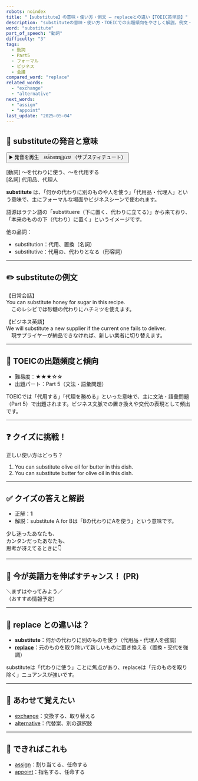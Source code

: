 ```yaml
---
robots: noindex
title: "【substitute】の意味・使い方・例文 ― replaceとの違い【TOEIC英単語】"
description: "substituteの意味・使い方・TOEICでの出題傾向をやさしく解説。例文・クイズ付きでreplaceとの違いもわかりやすく学べます。"
word: "substitute"
part_of_speech: "動詞"
difficulty: "3"
tags:
  - 動詞
  - Part5
  - フォーマル
  - ビジネス
  - 会議
compared_word: "replace"
related_words:
  - "exchange"
  - "alternative"
next_words:
  - "assign"
  - "appoint"
last_update: "2025-05-04"
---
```


## 🔰 substituteの発音と意味

<button class="play-audio" onclick="playTTS('substitute')">
  <span class="play-audio-main">
    ▶️ 発音を再生　/sʌ́bstɪt(j)ùːt/
  </span>
  <span class="play-audio-sub">
    （サブスティチュート）
  </span>
</button>

[動詞] 〜を代わりに使う、〜を代用する  
[名詞] 代用品、代理人

**substitute** は、「何かの代わりに別のものや人を使う」「代用品・代理人」という意味で、主にフォーマルな場面やビジネスシーンで使われます。

語源はラテン語の「substituere（下に置く、代わりに立てる）」から来ており、「本来のものの下（代わり）に置く」というイメージです。

他の品詞：  
- substitution：代用、置換（名詞）
- substitutive：代用の、代わりとなる（形容詞）

---

## ✏️ substituteの例文

【日常会話】  
You can substitute honey for sugar in this recipe.  
　このレシピでは砂糖の代わりにハチミツを使えます。

【ビジネス英語】  
We will substitute a new supplier if the current one fails to deliver.  
　現サプライヤーが納品できなければ、新しい業者に切り替えます。

---

## 🎯 TOEICの出題頻度と傾向

- 難易度：★★★☆☆
- 出題パート：Part 5（文法・語彙問題）

TOEICでは「代用する」「代理を務める」といった意味で、主に文法・語彙問題（Part 5）で出題されます。ビジネス文脈での置き換えや交代の表現として頻出です。

---

## ❓ クイズに挑戦！

正しい使い方はどっち？

1. You can substitute olive oil for butter in this dish.  
2. You can substitute butter for olive oil in this dish.

---

## ✅ クイズの答えと解説

- 正解：**1**
- 解説：substitute A for Bは「Bの代わりにAを使う」という意味です。

少し迷ったあなたも、  
カンタンだったあなたも、  
思考が冴えてるときに👇️

---

## 🚀 今が英語力を伸ばすチャンス！ (PR)

<div class="info-center">
＼まずはやってみよう／<br>  
（おすすめ情報予定）
</div>

---

## 🤔  replace との違いは？

- **substitute**：何かの代わりに別のものを使う（代用品・代理人を強調）
- **[replace](/word/replace/)**：元のものを取り除いて新しいものに置き換える（置換・交代を強調）

substituteは「代わりに使う」ことに焦点があり、replaceは「元のものを取り除く」ニュアンスが強いです。

---

## 🧩 あわせて覚えたい

- [exchange](/word/exchange/)：交換する、取り替える
- [alternative](/word/alternative/)：代替案、別の選択肢

---

## 📖 できればこれも

- [assign](/word/assign/)：割り当てる、任命する
- [appoint](/word/appoint/)：指名する、任命する

<!-- cvid: aid15_bid08 -->
